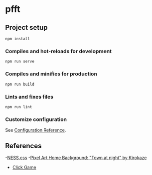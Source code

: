 # pfft

## Project setup
```
npm install
```

### Compiles and hot-reloads for development
```
npm run serve
```

### Compiles and minifies for production
```
npm run build
```

### Lints and fixes files
```
npm run lint
```

### Customize configuration
See [Configuration Reference](https://cli.vuejs.org/config/).

## References
-[NESS.css](https://nostalgic-css.github.io/NES.css/)
-[Pixel Art Home Background: "Town at night" by Kirokaze](https://www.reddit.com/r/gifs/comments/9mtw22/town_at_night_by_kirokaze/)
- [Click Game](https://codepen.io/arlindjashari/pen/QjzjpP/?__cf_chl_captcha_tk__=075a40e2eccaa332721f4d9fbdd1d09370a5c450-1586700137-0-AVqqb5t5ux86t4vWIreU_7fhIlcZn4XKNYIa5YYgoVCqFFH2sC3mOrhuuXnUVoYtSMU1047hzE9w-ywZaiVgGfKV1WyyPHgzB4SuMTFWum_TfVxZQhspnBpgrK2SvfGwnKJaWsgw-W3pYYSHG-qMteEh57eand29XDqAjd6Rwqs_fCL5jT9RjDxQea_lynhqADKDOAgqtUMI3P_XwCBh0SN5iJydX4JOJtCSWbbhdY1mT_yqMHbu1rpljuiqi9QpuJWpSoQJyoxaVOw9flpQwaX29o2bptfs34FgTNcq5bDdvJmyJ2ZLgBQLdoITX2M4wajJjEUvSFRBcdeLwd-9aG7bkXmRPO-4iKEZ3O848O4UOaFy6B3gCVUQhCLTH2q0dfI7JBs022XOu95W9noB9k15IEt7hT8UjbBYIHk4pI9DECwwFcQTbOKyPavzGuZPqHyyxYEeF6QYtehhB1Q8iUCXY3MDpfMWsOX8NyGitg9drScnkwB-wmVgEaDuEyxfFj5PiEBkv3G0777g3Qkfi5aKKkgnhQcZBhEVOM0AQK2ptc-kSQ56nTpgQtQHXv4_5PHm0U0FzhwodKMYVNNSIyI)